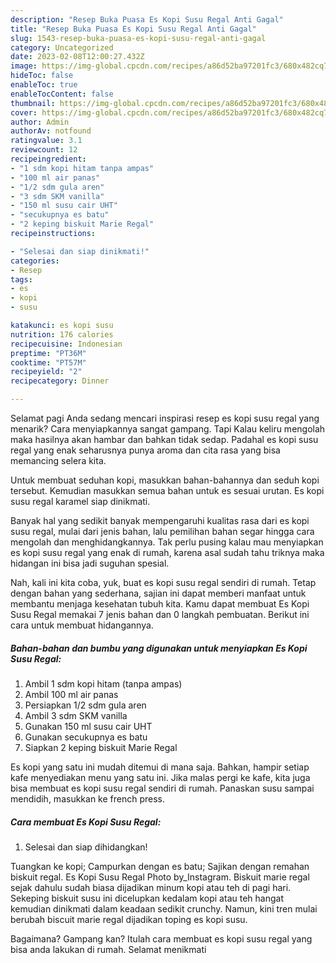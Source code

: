 ```yaml
---
description: "Resep Buka Puasa Es Kopi Susu Regal Anti Gagal"
title: "Resep Buka Puasa Es Kopi Susu Regal Anti Gagal"
slug: 1543-resep-buka-puasa-es-kopi-susu-regal-anti-gagal
category: Uncategorized
date: 2023-02-08T12:00:27.432Z
image: https://img-global.cpcdn.com/recipes/a86d52ba97201fc3/680x482cq70/es-kopi-susu-regal-foto-resep-utama.jpg
hideToc: false
enableToc: true
enableTocContent: false
thumbnail: https://img-global.cpcdn.com/recipes/a86d52ba97201fc3/680x482cq70/es-kopi-susu-regal-foto-resep-utama.jpg
cover: https://img-global.cpcdn.com/recipes/a86d52ba97201fc3/680x482cq70/es-kopi-susu-regal-foto-resep-utama.jpg
author: Admin
authorAv: notfound
ratingvalue: 3.1
reviewcount: 12
recipeingredient:
- "1 sdm kopi hitam tanpa ampas"
- "100 ml air panas"
- "1/2 sdm gula aren"
- "3 sdm SKM vanilla"
- "150 ml susu cair UHT"
- "secukupnya es batu"
- "2 keping biskuit Marie Regal"
recipeinstructions:

- "Selesai dan siap dinikmati!"
categories:
- Resep
tags:
- es
- kopi
- susu

katakunci: es kopi susu 
nutrition: 176 calories
recipecuisine: Indonesian
preptime: "PT36M"
cooktime: "PT57M"
recipeyield: "2"
recipecategory: Dinner

---
```



Selamat pagi Anda sedang mencari inspirasi resep es kopi susu regal yang menarik? Cara menyiapkannya sangat gampang. Tapi Kalau keliru mengolah maka hasilnya akan hambar dan bahkan tidak sedap. Padahal es kopi susu regal yang enak seharusnya punya aroma dan cita rasa yang bisa memancing selera kita.


Untuk membuat seduhan kopi, masukkan bahan-bahannya dan seduh kopi tersebut. Kemudian masukkan semua bahan untuk es sesuai urutan. Es kopi susu regal karamel siap dinikmati.

Banyak hal yang sedikit banyak mempengaruhi kualitas rasa dari es kopi susu regal, mulai dari jenis bahan, lalu pemilihan bahan segar hingga cara mengolah dan menghidangkannya. Tak perlu pusing kalau mau menyiapkan es kopi susu regal yang enak di rumah, karena asal sudah tahu triknya maka hidangan ini bisa jadi suguhan spesial.


Nah, kali ini kita coba, yuk, buat es kopi susu regal sendiri di rumah. Tetap dengan bahan yang sederhana, sajian ini dapat memberi manfaat untuk membantu menjaga kesehatan tubuh kita. Kamu dapat membuat Es Kopi Susu Regal memakai 7 jenis bahan dan 0 langkah pembuatan. Berikut ini cara untuk membuat hidangannya.

<!--inarticleads1-->

##### Bahan-bahan dan bumbu yang digunakan untuk menyiapkan Es Kopi Susu Regal:

1. Ambil 1 sdm kopi hitam (tanpa ampas)
1. Ambil 100 ml air panas
1. Persiapkan 1/2 sdm gula aren
1. Ambil 3 sdm SKM vanilla
1. Gunakan 150 ml susu cair UHT
1. Gunakan secukupnya es batu
1. Siapkan 2 keping biskuit Marie Regal


Es kopi yang satu ini mudah ditemui di mana saja. Bahkan, hampir setiap kafe menyediakan menu yang satu ini. Jika malas pergi ke kafe, kita juga bisa membuat es kopi susu regal sendiri di rumah. Panaskan susu sampai mendidih, masukkan ke french press. 

<!--inarticleads2-->

##### Cara membuat Es Kopi Susu Regal:


1. Selesai dan siap dihidangkan!

Tuangkan ke kopi; Campurkan dengan es batu; Sajikan dengan remahan biskuit regal. Es Kopi Susu Regal Photo by_Instagram. Biskuit marie regal sejak dahulu sudah biasa dijadikan minum kopi atau teh di pagi hari. Sekeping biskuit susu ini dicelupkan kedalam kopi atau teh hangat kemudian dinikmati dalam keadaan sedikit crunchy. Namun, kini tren mulai berubah biscuit marie regal dijadikan toping es kopi susu. 

Bagaimana? Gampang kan? Itulah cara membuat es kopi susu regal yang bisa anda lakukan di rumah. Selamat menikmati
